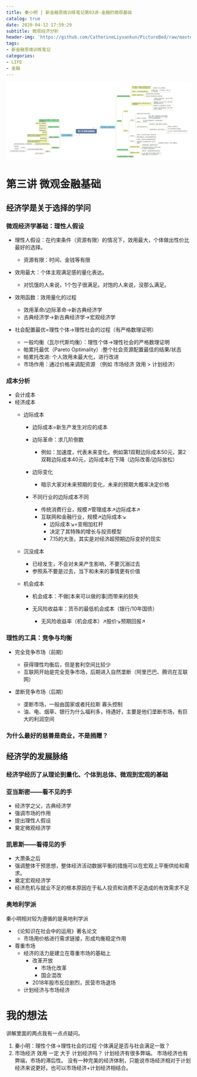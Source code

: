 ```yaml
---
title: 秦小明 | 新金融思维训练笔记第03讲-金融的微观基础
catalog: true
date: 2020-04-12 17:59:29
subtitle: 微观经济分析
header-img: 'https://github.com/CatherineLiyuankun/PictureBed/raw/master/blog/post/%E7%A7%A6%E5%B0%8F%E6%98%8E%E7%AC%94%E8%AE%B0/%E7%AC%AC03%E8%AE%B2%20%E5%BE%AE%E8%A7%82%E9%87%91%E8%9E%8D%E5%9F%BA%E7%A1%80.png'
tags:
- 新金融思维训练笔记
categories:
- LIFE
- 金融
---
```


![思维导图](https://github.com/CatherineLiyuankun/PictureBed/raw/master/blog/post/%E7%A7%A6%E5%B0%8F%E6%98%8E%E7%AC%94%E8%AE%B0/%E7%AC%AC03%E8%AE%B2%20%E5%BE%AE%E8%A7%82%E9%87%91%E8%9E%8D%E5%9F%BA%E7%A1%80.png)

# 第三讲 微观金融基础

## 经济学是关于选择的学问

### 微观经济学基础：理性人假设
- 理性人假设：在约束条件（资源有限）的情况下，效用最大，个体做出性价比最好的选择。
    - 资源有限：时间、金钱等有限

- 效用最大：个体主观满足感的量化表达。
    - 对饥饿的人来说，1个包子很满足。对饱的人来说，没那么满足。

- 效用函数：效用量化的过程
    - 效用革命/边际革命->新古典经济学
    - 古典经济学->新古典经济学->宏观经济学

- 社会配置最优=理性个体->理性社会的过程（有严格数理证明）
    - 一般均衡（瓦尔代斯均衡）：理性个体->理性社会的严格数理证明
    - 帕累托最优（Pareto Optimality）:整个社会资源配置最佳的结果/状态
    - 帕累托改进: 个人效用未最大化，进行改进
    - 市场作用：通过价格来调配资源 （例如 市场经济 效用 > 计划经济）

### 成本分析
- 会计成本
- 经济成本
    - 边际成本
        - 边际成本=新生产发生对应的成本
        - 边际革命：求几阶倒数
            - 例如：加速度，代表未来变化。例如第1双鞋边际成本50元，第2双鞋边际成本40元，边际成本在下降（边际改善/边际放松）
        - 边际变化
            - 暗示大家对未来预期的变化，未来的预期大概率决定价格

        - 不同行业的边际成本不同
            - 传统消费行业，规模↗管理成本↗边际成本↗
            - 互联网和金融行业，规模↗边际成本↘
                - 边际成本↘=变相加杠杆
                - 决定了其特殊的增长与投资模型
                - 7.15的大涨，其实是对经济超预期边际变好的现实
    
    - 沉没成本
        - 已经发生，不会对未来产生影响，不要沉溺过去
        - 参照系不要是过去，当下和未来的事情更有价值

    - 机会成本
        - 机会成本：不做[本来可以做的事]而带来的损失

        - 无风险收益率：货币的最低机会成本（银行/10年国债）
            - 无风险收益率（机会成本）↗股价↘预期回报↗


### 理性的工具：竞争与均衡
- 完全竞争市场（前期）
    - 获得理性均衡后，但是套利空间比较少
    - 互联网开始是完全竞争市场，后期进入自然垄断（阿里巴巴、腾讯在互联网）

- 垄断竞争市场（后期）
    - 垄断市场，一般由国家或者托拉斯 寡头控制
    - 油、电、烟草、银行为什么福利多，待遇好，主要是他们垄断市场，有巨大的利润空间

### 为什么最好的慈善是商业，不是捐赠？

## 经济学的发展脉络 
### 经济学经历了从理论到量化、个体到总体、微观到宏观的基础

### 亚当斯密——看不见的手
- 经济学之父，古典经济学
- 强调市场的作用
- 提出理性人假设
- 奠定微观经济学

### 凯恩斯——看得见的手
- 大萧条之后
- 强调整体干预思想，整体经济活动数据平衡的措施可以在宏观上平衡供给和需求。
- 奠定宏观经济学
- 经济危机与就业不足的根本原因在于私人投资和消费不足造成的有效需求不足

### 奥地利学派
秦小明相对较为遵循的是奥地利学派
- 《论知识在社会中的运用》著名论文
    - 市场用价格进行需求链接，形成均衡稳定作用
- 尊重市场
    - 经济的活力是建立在尊重市场的基础上
        - 改革开放
            - 市场化改革
            - 国企混改
        - 2018年股市反应剧烈，民营市场退场
    - 计划经济与市场经济



# 我的想法

讲解里面的两点我有一点点疑问。
1. 秦小明：理性个体->理性社会的过程
个体满足是否与社会满足一致？
2. 市场经济 效用 一定 大于 计划经济吗？
计划经济有很多弊端。
市场经济也有弊端，市场的滞后性。
没有一种完美的经济体制，只能说市场经济相对于计划经济来说更好。也可以市场经济+计划经济相结合。